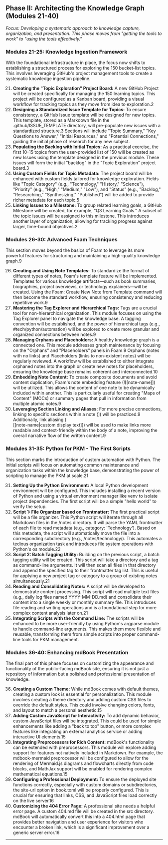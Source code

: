 ## **Phase II: Architecting the Knowledge Graph (Modules 21-40)**

*Focus: Developing a systematic approach to knowledge capture, organization, and presentation. This phase moves from "getting the tools to work" to "using the tools effectively."*

### **Modules 21-25: Knowledge Ingestion Framework**

With the foundational infrastructure in place, the focus now shifts to establishing a structured process for exploring the 150 bucket-list topics. This involves leveraging GitHub's project management tools to create a systematic knowledge ingestion pipeline.

21. **Creating the "Topic Exploration" Project Board:** A new GitHub Project will be created specifically for managing the 150 learning topics. This project will be configured as a Kanban board, providing a visual workflow for tracking topics as they move from idea to exploration.2  
22. **Designing a Standardized Issue Template for Topics:** To ensure consistency, a GitHub Issue template will be designed for new topics. This template, stored as a Markdown file in the .github/ISSUE\_TEMPLATE directory, will pre-populate new issues with a standardized structure.3 Sections will include "Topic Summary," "Key Questions to Answer," "Initial Resources," and "Potential Connections," guiding the initial phase of research for any new subject.  
23. **Populating the Backlog with Initial Topics:** As a practical exercise, the first 10-15 topics from the user-provided list of 150 will be created as new Issues using the template designed in the previous module. These issues will form the initial "backlog" in the "Topic Exploration" project board.3  
24. **Using Custom Fields for Topic Metadata:** The project board will be enhanced with custom fields tailored for knowledge exploration. Fields like "Topic Category" (e.g., "Technology," "History," "Science"), "Priority" (e.g., "High," "Medium," "Low"), and "Status" (e.g., "Backlog," "Researching," "Synthesizing," "Published") will be added to provide richer metadata for each topic.5  
25. **Linking Issues to a Milestone:** To group related learning goals, a GitHub Milestone will be created, for example, "Q3 Learning Goals." A subset of the topic issues will be assigned to this milestone. This introduces another layer of organization, allowing for tracking progress against larger, time-bound objectives.2

### **Modules 26-30: Advanced Foam Techniques**

This section moves beyond the basics of Foam to leverage its more powerful features for structuring and maintaining a high-quality knowledge graph.9

26. **Creating and Using Note Templates:** To standardize the format of different types of notes, Foam's template feature will be implemented. Templates for various knowledge artifacts—such as book summaries, biographies, project overviews, or technology explainers—will be created. Using the Foam: Create New Note from Template command will then become the standard workflow, ensuring consistency and reducing repetitive work.9  
27. **Mastering the Tag Explorer and Hierarchical Tags:** Tags are a crucial tool for non-hierarchical organization. This module focuses on using the Tag Explorer panel to navigate the knowledge base. A tagging convention will be established, and the power of hierarchical tags (e.g., \#tech/python/automation) will be explored to create more granular and organized connections between notes.9  
28. **Managing Orphans and Placeholders:** A healthy knowledge graph is a connected one. This module addresses graph maintenance by focusing on the "Orphans" and "Placeholders" panels in Foam.9 Orphans (notes with no links) and Placeholders (links to non-existent notes) will be regularly reviewed. A workflow will be established to either integrate orphaned notes into the graph or create new notes for placeholders, ensuring the knowledge base remains coherent and interconnected.10  
29. **Embedding Note Content:** To create composite documents and avoid content duplication, Foam's note embedding feature (\!\[\[note-name\]\]) will be utilized. This allows the content of one note to be dynamically included within another. This is particularly useful for creating "Maps of Content" (MOCs) or summary pages that pull in information from multiple atomic notes.9  
30. **Leveraging Section Linking and Aliases:** For more precise connections, linking to specific sections within a note (\]) will be practiced.9 Additionally, link aliasing (  
    \[\[note-name|custom display text\]\]) will be used to make links more readable and context-friendly within the body of a note, improving the overall narrative flow of the written content.9

### **Modules 31-35: Python for PKM \- The First Scripts**

This section marks the introduction of custom automation with Python. The initial scripts will focus on automating common maintenance and organization tasks within the knowledge base, demonstrating the power of scripting to manage the PKM at scale.21

31. **Setting Up the Python Environment:** A local Python development environment will be configured. This includes installing a recent version of Python and using a virtual environment manager like venv to isolate project dependencies. The first script will be a simple "hello world" to verify the setup.  
32. **Script 1: File Organizer based on Frontmatter:** The first practical script will be a file organizer. This Python script will iterate through all Markdown files in the /notes directory. It will parse the YAML frontmatter of each file to read metadata (e.g., category: 'Technology'). Based on this metadata, the script will automatically move the file into a corresponding subdirectory (e.g., /notes/technology/). This automates a tedious organization task and introduces file system operations with Python's os module.22  
33. **Script 2: Batch Tagging Utility:** Building on the previous script, a batch tagging utility will be created. This script will take a directory and a tag as command-line arguments. It will then scan all files in that directory and append the specified tag to their frontmatter tag list. This is useful for applying a new project tag or category to a group of existing notes simultaneously.21  
34. **Reading and Consolidating Notes:** A script will be developed to demonstrate content processing. This script will read multiple text files (e.g., daily log files named YYYY-MM-DD.md) and consolidate their content into a single weekly or monthly summary file. This introduces file reading and writing operations and is a foundational step for more complex content analysis later on.21  
35. **Integrating Scripts with the Command Line:** The scripts will be enhanced to be more user-friendly by using Python's argparse module to handle command-line arguments. This makes them more flexible and reusable, transforming them from simple scripts into proper command-line tools for PKM management.

### **Modules 36-40: Enhancing mdBook Presentation**

The final part of this phase focuses on customizing the appearance and functionality of the public-facing mdBook site, ensuring it is not just a repository of information but a polished and professional presentation of knowledge.

36. **Creating a Custom Theme:** While mdBook comes with default themes, creating a custom look is essential for personalization. This module involves creating a theme directory and adding custom CSS files to override the default styles. This could involve changing colors, fonts, and layout to match a personal aesthetic.15  
37. **Adding Custom JavaScript for Interactivity:** To add dynamic behavior, custom JavaScript files will be integrated. This could be used for simple enhancements like adding a "back to top" button, or more complex features like integrating an external analytics service or adding interactive UI elements.15  
38. **Integrating Preprocessors for Rich Content:** mdBook's functionality can be extended with preprocessors. This module will explore adding support for features not natively included in Markdown. For example, the mdbook-mermaid preprocessor will be configured to allow for the rendering of Mermaid.js diagrams and flowcharts directly from code blocks, and MathJax support will be enabled for rendering complex mathematical equations.15  
39. **Configuring a Professional Deployment:** To ensure the deployed site functions correctly, especially with custom domains or subdirectories, the site-url option in book.toml will be properly configured. This is crucial for ensuring that links, CSS, and JavaScript files load correctly on the live server.16  
40. **Customizing the 404 Error Page:** A professional site needs a helpful error page. A custom 404.md file will be created in the src directory. mdBook will automatically convert this into a 404.html page that provides better navigation and user experience for visitors who encounter a broken link, which is a significant improvement over a generic server error.16

---

